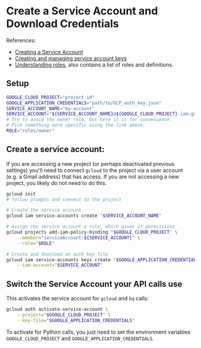 # Create a Service Account and Download Credentials

References:

- [Creating a Service Account](https://cloud.google.com/iam/docs/creating-managing-service-accounts#creating)
- [Creating and managing service account keys](https://cloud.google.com/iam/docs/creating-managing-service-account-keys)
- [Understanding roles](https://cloud.google.com/iam/docs/understanding-roles), also contains a list of roles and definitions.

<!-- - https://cloud.google.com/iam/docs/granting-changing-revoking-access
- https://cloud.google.com/iam/docs/manage-access-other-resources
    - bigquery has a separate sdk: https://cloud.google.com/bigquery/docs/reference/bq-cli-reference#bq_add-iam-policy-binding
- https://cloud.google.com/iam/docs/understanding-roles#predefined
- https://cloud.google.com/sdk/gcloud/reference/resource-manager -->

## Setup

```bash
GOOGLE_CLOUD_PROJECT="project-id"
GOOGLE_APPLICATION_CREDENTIALS="path/to/GCP_auth_key.json"
SERVICE_ACCOUNT_NAME="my-account"
SERVICE_ACCOUNT="${SERVICE_ACCOUNT_NAME}@${GOOGLE_CLOUD_PROJECT}.iam.gserviceaccount.com"
# Try to avoid the owner role, but here it is for convenience.
# Pick something more specific using the link above.
ROLE="roles/owner"
```

## Create a service account:

If you are accessing a new project (or perhaps deactivated previous settings)
you'll need to connect `gcloud` to the project via a
user account (e.g. a Gmail address) that has access.
If you are not accessing a new project, you likely do not need to do this.

```bash
gcloud init
# follow prompts and connect to the project
```

```bash
# Create the service account
gcloud iam service-accounts create "$SERVICE_ACCOUNT_NAME"

# Assign the service account a role, which gives it permissions
gcloud projects add-iam-policy-binding "$GOOGLE_CLOUD_PROJECT" \
    --member="serviceAccount:${SERVICE_ACCOUNT}" \
    --role="$ROLE"

# Create and download an auth key file
gcloud iam service-accounts keys create "$GOOGLE_APPLICATION_CREDENTIALS" \
    --iam-account="$SERVICE_ACCOUNT"
```

## Switch the Service Account your API calls use

This activates the service account for `gcloud` and `bq` calls:

```bash
gcloud auth activate-service-account \
    --project="$GOOGLE_CLOUD_PROJECT" \
    --key-file="$GOOGLE_APPLICATION_CREDENTIALS"
```

To activate for Python calls, you just need to set the environment variables
`GOOGLE_CLOUD_PROJECT` and `GOOGLE_APPLICATION_CREDENTIALS`.

